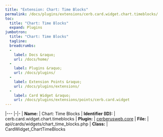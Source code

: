 ```yaml
---
title: "Extension: Chart: Time Blocks"
permalink: /docs/plugins/extensions/cerb.card.widget.chart.timeblocks/
toc:
  title: "Chart: Time Blocks"
  expand: Plugins
jumbotron:
  title: "Chart: Time Blocks"
  tagline: 
  breadcrumbs:
  -
    label: Docs &raquo;
    url: /docs/home/
  -
    label: Plugins &raquo;
    url: /docs/plugins/
  -
    label: Extension Points &raquo;
    url: /docs/plugins/extensions/
  -
    label: Card Widget &raquo;
    url: /docs/plugins/extensions/points/cerb.card.widget
---
```


|---
|-|-
| **Name:** | Chart: Time Blocks
| **Identifier (ID):** | cerb.card.widget.chart.timeblocks
| **Plugin:** | [cerberusweb.core](/docs/plugins/cerberusweb.core/)
| **File:** | api/cards/widgets/chart_time_blocks.php
| **Class:** | CardWidget_ChartTimeBlocks

